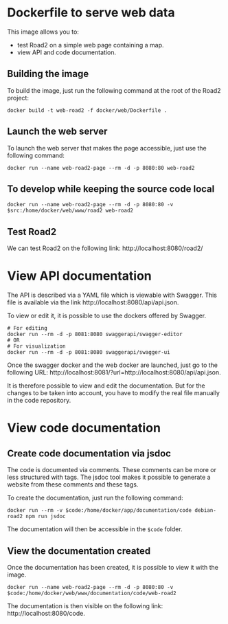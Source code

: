 # Dockerfile to serve web data

This image allows you to:
- test Road2 on a simple web page containing a map.
- view API and code documentation.


## Building the image

To build the image, just run the following command at the root of the Road2 project:
```
docker build -t web-road2 -f docker/web/Dockerfile .
```

## Launch the web server

To launch the web server that makes the page accessible, just use the following command:
```
docker run --name web-road2-page --rm -d -p 8080:80 web-road2
```

## To develop while keeping the source code local
```
docker run --name web-road2-page --rm -d -p 8080:80 -v $src:/home/docker/web/www/road2 web-road2
```

## Test Road2

We can test Road2 on the following link: http://localhost:8080/road2/

# View API documentation

The API is described via a YAML file which is viewable with Swagger. This file is available via the link http://localhost:8080/api/api.json.

To view or edit it, it is possible to use the dockers offered by Swagger.
```
# For editing
docker run --rm -d -p 8081:8080 swaggerapi/swagger-editor
# OR
# For visualization
docker run --rm -d -p 8081:8080 swaggerapi/swagger-ui
```

Once the swagger docker and the web docker are launched, just go to the following URL: http://localhost:8081/?url=http://localhost:8080/api/api.json.

It is therefore possible to view and edit the documentation. But for the changes to be taken into account, you have to modify the real file manually in the code repository.

# View code documentation

## Create code documentation via jsdoc

The code is documented via comments. These comments can be more or less structured with tags. The jsdoc tool makes it possible to generate a website from these comments and these tags.

To create the documentation, just run the following command:
```
docker run --rm -v $code:/home/docker/app/documentation/code debian-road2 npm run jsdoc
```

The documentation will then be accessible in the `$code` folder.

## View the documentation created

Once the documentation has been created, it is possible to view it with the image.
```
docker run --name web-road2-page --rm -d -p 8080:80 -v $code:/home/docker/web/www/documentation/code/web-road2
```
The documentation is then visible on the following link: http://localhost:8080/code.